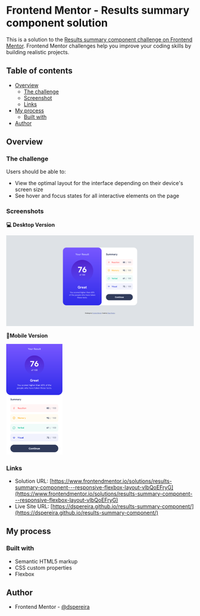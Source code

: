 # Frontend Mentor - Results summary component solution

This is a solution to the [Results summary component challenge on Frontend Mentor](https://www.frontendmentor.io/challenges/results-summary-component-CE_K6s0maV). Frontend Mentor challenges help you improve your coding skills by building realistic projects. 

## Table of contents

- [Overview](#overview)
  - [The challenge](#the-challenge)
  - [Screenshot](#screenshots)
  - [Links](#links)
- [My process](#my-process)
  - [Built with](#built-with)
- [Author](#author)


## Overview

### The challenge

Users should be able to:

- View the optimal layout for the interface depending on their device's screen size
- See hover and focus states for all interactive elements on the page

### Screenshots

**💻 Desktop Version**

<img src="https://github.com/dspereira/results-summary-component/blob/main/final_result_screenshots/desktop_version.png">

**📱Mobile Version**

<img src="https://github.com/dspereira/results-summary-component/blob/main/final_result_screenshots/mobile_version.png" width="30%">


### Links

- Solution URL: [https://www.frontendmentor.io/solutions/results-summary-component---responsive-flexbox-layout-vIbQoEFryG](https://www.frontendmentor.io/solutions/results-summary-component---responsive-flexbox-layout-vIbQoEFryG)
- Live Site URL: [https://dspereira.github.io/results-summary-component/](https://dspereira.github.io/results-summary-component/)

## My process

### Built with

- Semantic HTML5 markup
- CSS custom properties
- Flexbox


## Author
- Frontend Mentor - [@dspereira](https://www.frontendmentor.io/profile/dspereira)

